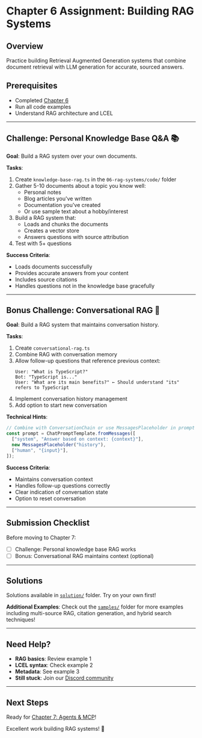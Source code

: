 # Chapter 6 Assignment: Building RAG Systems

## Overview

Practice building Retrieval Augmented Generation systems that combine document retrieval with LLM generation for accurate, sourced answers.

## Prerequisites

- Completed [Chapter 6](./README.md)
- Run all code examples
- Understand RAG architecture and LCEL

---

## Challenge: Personal Knowledge Base Q&A 📚

**Goal**: Build a RAG system over your own documents.

**Tasks**:
1. Create `knowledge-base-rag.ts` in the `06-rag-systems/code/` folder
2. Gather 5-10 documents about a topic you know well:
   - Personal notes
   - Blog articles you've written
   - Documentation you've created
   - Or use sample text about a hobby/interest
3. Build a RAG system that:
   - Loads and chunks the documents
   - Creates a vector store
   - Answers questions with source attribution
4. Test with 5+ questions

**Success Criteria**:
- Loads documents successfully
- Provides accurate answers from your content
- Includes source citations
- Handles questions not in the knowledge base gracefully

---

## Bonus Challenge: Conversational RAG 💬

**Goal**: Build a RAG system that maintains conversation history.

**Tasks**:
1. Create `conversational-rag.ts`
2. Combine RAG with conversation memory
3. Allow follow-up questions that reference previous context:
   ```
   User: "What is TypeScript?"
   Bot: "TypeScript is..."
   User: "What are its main benefits?" ← Should understand "its" refers to TypeScript
   ```
4. Implement conversation history management
5. Add option to start new conversation

**Technical Hints**:
```typescript
// Combine with ConversationChain or use MessagesPlaceholder in prompt
const prompt = ChatPromptTemplate.fromMessages([
  ["system", "Answer based on context: {context}"],
  new MessagesPlaceholder("history"),
  ["human", "{input}"],
]);
```

**Success Criteria**:
- Maintains conversation context
- Handles follow-up questions correctly
- Clear indication of conversation state
- Option to reset conversation

---

## Submission Checklist

Before moving to Chapter 7:

- [ ] Challenge: Personal knowledge base RAG works
- [ ] Bonus: Conversational RAG maintains context (optional)

---

## Solutions

Solutions available in [`solution/`](./solution/) folder. Try on your own first!

**Additional Examples**: Check out the [`samples/`](./samples/) folder for more examples including multi-source RAG, citation generation, and hybrid search techniques!

---

## Need Help?

- **RAG basics**: Review example 1
- **LCEL syntax**: Check example 2
- **Metadata**: See example 3
- **Still stuck**: Join our [Discord community](https://aka.ms/foundry/discord)

---

## Next Steps

Ready for [Chapter 7: Agents & MCP](../07-agents-mcp/README.md)!

Excellent work building RAG systems! 🎉
